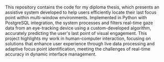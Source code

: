 This repository contains the code for my diploma thesis, which presents an assistive system developed to help users efficiently locate their last focus point within multi-window environments. Implemented in Python with PostgreSQL integration, the system processes and filters real-time gaze data from an eye-tracking device using a custom-developed algorithm, accurately predicting the user's last point of visual engagement. This project highlights my work in human-computer interaction, focusing on solutions that enhance user experience through live data processing and adaptive focus point identification, meeting the challenges of real-time accuracy in dynamic interface management.
